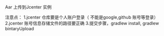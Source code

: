 
Aar 上传到Jcenter 实例

注意点：
1.jcenter 仓库要是个人账户登录（ 不能是google,github 账号等登录）
2.jcenter 账号信息存储文件的路径要正确
3.提交步骤，gradlew install, gradlew bintaryUpload
